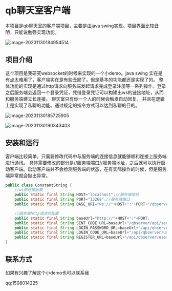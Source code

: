 # qb聊天室客户端

本项目是qb聊天室的客户端项目，主要是由java swing实现。项目界面比较丑陋，只能说勉强实现功能。

![image-20231130184954514](https://cdn.jsdelivr.net/gh/YuanErya/pictures@main/img/202311301849546.png)

## 项目介绍
这个项目是我研究websocket的时候来实现的一个小demo。java swing 实在是有点太难用了，客户端实在是有些丑陋了。但是基本的功能都还是实现了的。
整体功能的实现是通过http请求向服务端发起请求完成登录注册等一系列操作。登录之后服务端会返回一个登录凭证，凭借登录凭证可以构建出ws的链接地址，从而和服务端建立长连接。
聊天室只有你一个人的时候会触发自动回复。
并且在逻辑上是实现了私聊的功能。通过规定的指令方式可以达到私聊的目的。



![image-20231130185725905](https://cdn.jsdelivr.net/gh/YuanErya/pictures@main/img/202311301857933.png)

![image-20231130190343403](https://cdn.jsdelivr.net/gh/YuanErya/pictures@main/img/202311301903437.png)

## 安装和运行

客户端比较简单，只需要修改代码中与服务端的连接信息就能够顺利连接上服务端进行通讯。
具体需要修改的部分是//服务端端口//服务端地址，之后就可以执行启动客户端。启动客户端并不会检测服务端的状态，在有实际操作的时候，但是服务端异常就会抛出异常。

````java
public class ConstantString {
    //ws的连接配置
    public static final String HOST="localhost";//服务端地址
    public static final String PORT="13268";//服务端端口
    public static final String BASE_URI="ws://"+HOST+":"+PORT+"/qbserver/";

    //服务端http请求的配置
    public static final String baseUrl="http://"+HOST+":"+PORT;
    public static final String SENT_CODE_URL=baseUrl+"/qbserver/api/sentEmailCode";
    public static final String LOGIN_PASSWORD_URL=baseUrl+"/api/qbserver/user/login/password";
    public static final String LOGIN_CODE_URL=baseUrl+"/api/qbserver/user/login/code";
    public static final String REGISTER_URL=baseUrl+"/api/qbserver/user/register";
}
````

## 联系方式

如果有兴趣了解这个小demo也可以联系我

qq:1508014225